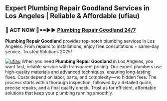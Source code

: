 ## Expert Plumbing Repair Goodland Services in Los Angeles | Reliable & Affordable (ufiau)  

<h3>🚿 ACT NOW 🌟==►► <a href="https://tinyurl.com/2ne6vx2x" rel="nofollow">Plumbing Repair Goodland 24/7</a></h3>

**Plumbing Repair Goodland** provides top-notch plumbing services in Los Angeles. From repairs to installations, enjoy free consultations + same-day service. Trusted Solutions 2025!

[![ufiau](https://i.imgur.com/4PFF4AK.jpeg)](https://tinyurl.com/2ne6vx2x)
When you need **Plumbing Repair Goodland** in Los Angeles, you want fast, reliable service with transparent pricing. Our expert plumbers use high-quality materials and advanced techniques, ensuring long-lasting fixes. Costs depend on labor, parts, and complexity—no hidden fees. The process starts with a thorough inspection, followed by a detailed quote, precise repairs, and a final quality check. Trust us for efficient, affordable solutions that keep your plumbing running smoothly.